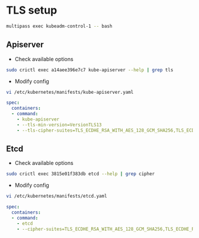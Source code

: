 
# TLS setup

```bash
multipass exec kubeadm-control-1 -- bash
```

## Apiserver

- Check available options
```bash
sudo crictl exec a14aee396e7c7 kube-apiserver --help | grep tls
```

- Modify config
```bash
vi /etc/kubernetes/manifests/kube-apiserver.yaml
```
```yaml
spec:
  containers:
  - command:
    - kube-apiserver
    - --tls-min-version=VersionTLS13
    - --tls-cipher-suites=TLS_ECDHE_RSA_WITH_AES_128_GCM_SHA256,TLS_ECDHE_RSA_WITH_AES_256_GCM_SHA384
```

## Etcd

- Check available options
```bash
sudo crictl exec 3815e01f383db etcd --help | grep cipher
```

- Modify config
```bash
vi /etc/kubernetes/manifests/etcd.yaml
```
```yaml
spec:
  containers:
  - command:
    - etcd
    - --cipher-suites=TLS_ECDHE_RSA_WITH_AES_128_GCM_SHA256,TLS_ECDHE_RSA_WITH_AES_256_GCM_SHA384
```
